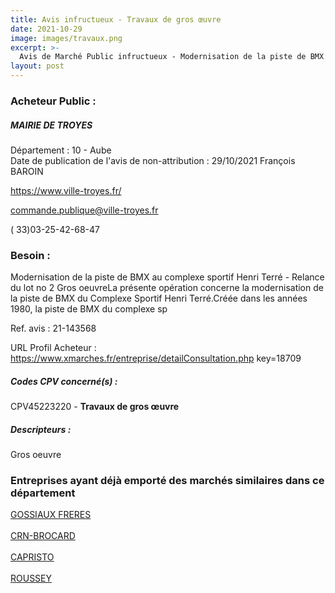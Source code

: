 ```yaml
---
title: Avis infructueux - Travaux de gros œuvre
date: 2021-10-29
image: images/travaux.png
excerpt: >-
  Avis de Marché Public infructueux - Modernisation de la piste de BMX au complexe sportif Henri Terré - Relance du lot no 2 Gros oeuvre-.
layout: post
---
```


### Acheteur Public :
##### MAIRIE DE TROYES
Département : 10 - Aube<br/>
Date de publication de l'avis de non-attribution : 29/10/2021
François BAROIN

https://www.ville-troyes.fr/

commande.publique@ville-troyes.fr

( 33)03-25-42-68-47
### Besoin :

Modernisation de la piste de BMX au complexe sportif Henri Terré - Relance du lot no 2 Gros oeuvreLa présente opération concerne la modernisation de la piste de BMX du Complexe Sportif Henri Terré.Créée dans les années 1980, la piste de BMX du complexe sp

Ref. avis : 21-143568

URL Profil Acheteur : https://www.xmarches.fr/entreprise/detailConsultation.php key=18709

##### Codes CPV concerné(s) :
CPV45223220 - **Travaux de gros œuvre** <br/>

##### Descripteurs :
Gros oeuvre <br/>

### Entreprises ayant déjà emporté des marchés similaires dans ce département
<a href="/entreprise-547/siren-326418498">GOSSIAUX FRERES</a><br/><br/>
<a href="/entreprise-554/siren-397908153">CRN-BROCARD</a><br/><br/>
<a href="/entreprise-559/siren-429715154">CAPRISTO</a><br/><br/>
<a href="/entreprise-573/siren-652880634">ROUSSEY</a><br/><br/>
